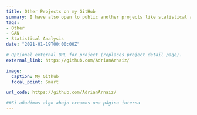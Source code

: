 ```yaml
---
title: Other Projects on my GitHub
summary: I have also open to public another projects like statistical analysis of COVID-19 timeseries, the application of GANs for model debiasing or a very brief collaboration in the development of UBUMLaaS a platform of Machine Learning as a service.
tags:
- Other
- GAN
- Statistical Analysis
date: "2021-01-19T00:00:00Z"

# Optional external URL for project (replaces project detail page).
external_link: https://github.com/AdrianArnaiz/

image:
  caption: My Github
  focal_point: Smart

url_code: https://github.com/AdrianArnaiz/

##Si añadimos algo abajo creamos una página interna
---
```

